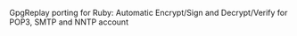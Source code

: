 GpgReplay porting for Ruby:
Automatic Encrypt/Sign and Decrypt/Verify for POP3, SMTP and NNTP account
